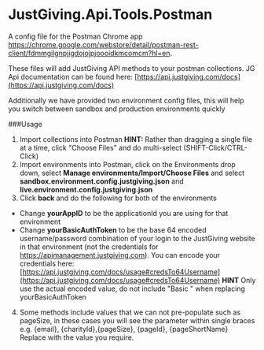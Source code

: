 JustGiving.Api.Tools.Postman
============================

A config file for the Postman Chrome app https://chrome.google.com/webstore/detail/postman-rest-client/fdmmgilgnpjigdojojpjoooidkmcomcm?hl=en.

These files will add JustGiving API methods to your postman collections.  JG Api documentation can be found here: [https://api.justgiving.com/docs](https://api.justgiving.com/docs)

Additionally we have provided two environment config files, this will help you switch between sandbox and production environments quickly


###Usage
1. Import collections into Postman **HINT:** Rather than dragging a single file at a time, click "Choose Files" and do multi-select (SHIFT-Click/CTRL-Click)
2. Import environments into Postman, click on the Environments drop down, select **Manage environments/Import/Choose Files** and select **sandbox.environment.config.justgiving.json** and **live.environment.config.justgiving.json**
3. Click **back** and do the following for both of the environments
  * Change **yourAppID** to be the applicationId you are using for that environment
  * Change **yourBasicAuthToken** to be the base 64 encoded username/password combination of your login to the JustGiving website in that environment (not the credentials for https://apimanagement.justgiving.com). You can encode your credentials here: [https://api.justgiving.com/docs/usage#credsTo64Username](https://api.justgiving.com/docs/usage#credsTo64Username) **HINT** Only use the actual encoded value, do not include "Basic " when replacing yourBasicAuthToken

4. Some methods include values that we can not pre-populate such as pageSize, in these cases you will see the parameter within single braces e.g. {email}, {charityId},{pageSize}, {pageId}, {pageShortName}   Replace with the value you require.